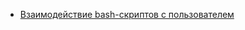 * [Взаимодействие bash-скриптов с пользователем](/articles/%D0%92%D0%B7%D0%B0%D0%B8%D0%BC%D0%BE%D0%B4%D0%B5%D0%B9%D1%81%D1%82%D0%B2%D0%B8%D0%B5%20bash-%D1%81%D0%BA%D1%80%D0%B8%D0%BF%D1%82%D0%BE%D0%B2%20%D1%81%20%D0%BF%D0%BE%D0%BB%D1%8C%D0%B7%D0%BE%D0%B2%D0%B0%D1%82%D0%B5%D0%BB%D0%B5%D0%BC.md)
